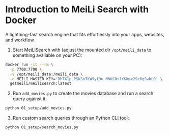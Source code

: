 # Introduction to MeiLi Search with Docker 

A lightning-fast search engine that fits effortlessly into your apps, websites, and workflow.


1. Start MeiLiSearch with (adjust the mounted dir `/opt/meili_data` to something available on your PC):

```bash
docker run -it --rm \
  -p 7700:7700 \
  -v /opt/meili_data:/meili_data \
  -e MEILI_MASTER_KEY='RhTX1pLPSKSn7KW9yf9u_MNKC0v1YKkmx2Sc6qSwbLQ' \
  getmeili/meilisearch:latest
```


2. Run `add_movies.py` to create the movies database and run a search query against it:


```bash
python 01_setup/add_movies.py
```

3. Run custom search queries through an Python CLI tool:

```bash
python 01_setup/search_movies.py
```